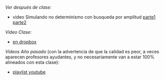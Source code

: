
*Ver después de clase*: 
- video Simulando no determinismo con busqueda por amplitud [parte1](https://drive.google.com/file/d/1IeLvcRBewqQzQnpTzjOEbGlqXtw8KVy5/view?usp=sharing) [parte2](https://drive.google.com/file/d/1p-TcyuYduTMarVuku5G5cePm17S4v6Sw/view?usp=sharing)


*Video Clase*: 
- [en dropbox](https://drive.google.com/file/d/1s7OkLXO8pzTXM1uZT3IjvYekRG1oCiFL/view?usp=sharing)

*Videos Año pasado* (con la advertencia de que la calidad es peor, a veces aparecen profesores ayudantes, y no necesariamente van a estar 100% alineados con esta clase): 
- [playlist youtube](https://www.youtube.com/watch?v=RDJ1I3egdxc&list=PLeLV_ztnnBSjdKDYZmIqhDtQ_yhnwGhcU)
